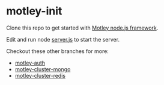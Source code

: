 # motley-init

Clone this repo to get started with [Motley node.js framework](https://s8f.org/motley.html).

Edit and run node [server.js](https://github.com/carlos8f/motley-init/blob/master/server.js) to start the server.

Checkout these other branches for more:

- [motley-auth](https://github.com/carlos8f/motley-init/tree/motley-auth)
- [motley-cluster-mongo](https://github.com/carlos8f/motley-init/tree/motley-cluster-mongo)
- [motley-cluster-redis](https://github.com/carlos8f/motley-init/tree/motley-cluster-redis)
